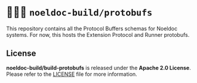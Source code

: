 # 🐻‍❄️🍯 `noeldoc-build/protobufs`
This repository contains all the Protocol Buffers schemas for Noeldoc systems. For now, this hosts the Extension Protocol and Runner protobufs.

## License
**noeldoc-build/build-protobufs** is released under the **Apache 2.0 License**. Please refer to the [LICENSE](/LICENSE) file for more information.
